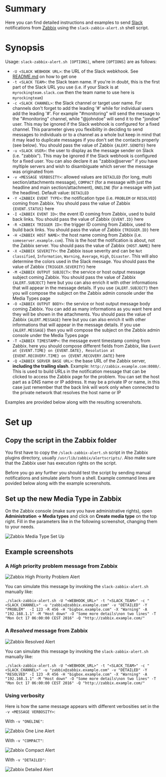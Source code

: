 # Summary
Here you can find detailed instructions and examples to send [Slack](https://slack.com/) notifications from [Zabbix](https://www.zabbix.com/) using the `slack-zabbix-alert.sh` shell script.

# Synopsis
Usage: `slack-zabbix-alert.sh [OPTIONS]`, where `[OPTIONS]` are as follows:
* `-U <SLACK WEBHOOK URL>`: the URL of the Slack webkhook. See [README.md](https://github.com/flelli/slack-integrations#set-up-the-slack-webhook) on how to get one
* `-t <SLACK TEAM>`: the Slack team name. If you're in doubt, this is the first part of the Slack URL you use (i.e. if your Slack is at `myrockingteam.slack.com` then the team name to use here is `myrockingteam`)
* `-c <SLACK CHANNEL>`: the Slack channel or target user name. For channels don't forget to add the leading '#' while for individual users add the leading '#'. For example "#monitoring" will send the message to the "#monitoring" channel, while "@johndoe" will send it to the "jondoe" user. This may be ignored if the Slack webhook is configured for a fixed channel. This parameter gives you flexibility in deciding to send messages to individuals or to a channel as a whole but keep in mind that it may lead to duplicate messages if you don't set the contacts properly (see below). You should pass the value of Zabbix `{ALERT.SENDTO}` here
* `-u <SLACK USER>`: the user to display as the message sender on Slack (i.e. "zabbix"). This may be ignored if the Slack webhook is configured for a fixed user. You can also declare it as "zabbix@server" if you have myltiple servers and wish to disambiguate which server the message was originated from
* `-v <MESSAGE VERBOSITY>`: allowed values are `DETAILED` (for long, multi section/attachments message), `COMPACT` (for a message with just the headline and main section/attachment), `ONELINE` (for a message with just the headline). Default value: `DETAILED`
* `-Y <ZABBIX EVENT TYPE>`: the notification type (i.e. `PROBLEM` or `RESOLVED`) coming from Zabbix. You should pass the value of Zabbix `{EVENT.STATUS}` here
* `-I <ZABBIX EVENT ID>`: the event ID coming from Zabbix, used to build back links. You should pass the value of Zabbix `{EVENT.ID}` here
* `-R <ZABBIX TRIGGER ID>`: the trigger ID coming from Zabbix, used to build back links. You should pass the value of Zabbix `{TRIGGER.ID}` here
* `-H <ZABBIX HOST NAME>`: the host name coming from Zabbix (i.e. `someserver.example.com`). This is the host the notification is about, not the Zabbix server. You should pass the value of Zabbix `{HOST.NAME}` here
* `-X <ZABBIX SEVERITY>`: the Zabbix issue severity and can be `Not classified`, `Information`, `Warning`, `Average`, `High`, `Disaster`. This will also determine the colors used in the Slack message. You should pass the value of Zabbix `{TRIGGER.SEVERITY}` here
* `-M <ZABBIX OUTPUT SUBJECT>`: the service or host output message subject coming Zabbix. You should pass the value of Zabbix `{ALERT.SUBJECT}` here but you can also enrich it with other informations that will appear in the message details. If you use `{ALERT.SUBJECT}` then you will compose the subject on the Zabbix admin console under the Media Types page
* `-O <ZABBIX OUTPUT BODY>`: the service or host output message body coming Zabbix. You can add as many informations as you want here and they will be shown in the attachments. You should pass the value of Zabbix `{ALERT.MESSAGE}` here but you can also enrich it with other informations that will appear in the message details. If you use `{ALERT.MESSAGE}` then you will compose the subject on the Zabbix admin console under the Media Types page
* `-T <ZABBIX TIMESTAMP>`: the message event timestamp coming from Zabbix. here you should compose different fields from Zabbix, like `Event at {EVENT.TIME} on {EVENT.DATE}, Resolution at {EVENT.RECOVERY.TIME} on {EVENT.RECOVERY.DATE}` here
* `-Q <ZABBIX SERVER BASE URL>`: the base URL of the Zabbix server, **including the trailing slash**. Example: `http://zabbix.example.com:8080/`. This is used to build URLs in the notification message that can be clicked to access the Zabbix page for the problem. You can set the host part as a DNS name or IP address. It may be a private IP or name, in this case just remember that the back link will work only when connected to the private network that resolves the host name or IP

Examples are provided below along with the resulting screenshots.

# Set up

## Copy the script in the Zabbix folder
You first have to copy the `/slack-zabbix-alert.sh` script in the Zabbix plugins directory, usually `/usr/lib/zabbix/alertscripts/`. Also make sure that the Zabbix user has execution rights on the script.

Before you go any further you should test the script by sending manual notifications and simulate alerts from a shell. Example command lines are povided below along with the example screenshots.

## Set up the new Media Type in Zabbix
On the Zabbix console (make sure you have administrative rights), open **Administration -> Media types** and click on **Create media type** on the top right. Fill in the parameters like in the following screenshot, changing them to your needs.

![Zabbix Media Type Set Up](screenshots/zabbix-setup-media-type.jpg)











## Example screenshots
### A *High* priority problem message from Zabbix
![Zabbix High Priority Problem Alert](screenshots/zabbix-problem-high-example.jpg)

You can simulate this message by invoking the `slack-zabbix-alert.sh` manually like:
```
./slack-zabbix-alert.sh -U "<WEBHOOK_URL>" -t "<SLACK_TEAM>" -c "<SLACK_CHANNEL>" -u "zabbix@zabbix.example.com" -v "DETAILED" -Y "PROBLEM"  -I 123 -R 456 -H "bigbox.example.com" -X "Warning" -A "192.168.1.1" -M "Host down" -O "Some more details\non two lines" -T "Mon Oct 17 06:00:00 CEST 2016" -Q "http://zabbix.example.com/"
```

### A *Resolved* message from Zabbix
![Zabbix Resolved Alert](screenshots/zabbix-resolved-example.jpg)

You can simulate this message by invoking the `slack-zabbix-alert.sh` manually like:
```
./slack-zabbix-alert.sh -U "<WEBHOOK_URL>" -t "<SLACK_TEAM>" -c "<SLACK_CHANNEL>" -u "zabbix@zabbix.example.com" -v "DETAILED" -Y "RESOLVED" -I 123 -R 456 -H "bigbox.example.com" -X "Warning" -A "192.168.1.1" -M "Host down" -O "Some more details\non two lines" -T "Mon Oct 17 06:00:00 CEST 2016" -Q "http://zabbix.example.com/"
```

### Using verbosity
Here is how the same message appears with different verbosities set in the `-v <MESSAGE VERBOSITY>`:

With `-v "ONELINE"`:

![Zabbix One Line Alert](screenshots/zabbix-verbosity-oneline-example.jpg)

With `-v "COMPACT"`:

![Zabbix Compact Alert](screenshots/zabbix-verbosity-compact-example.jpg)

With `-v "DETAILED"`:

![Zabbix Detailed Alert](screenshots/zabbix-verbosity-detailed-example.jpg)
